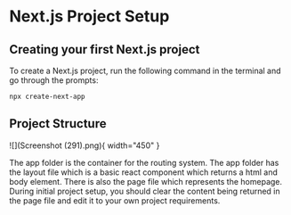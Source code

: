 # Next.js Project Setup

## Creating your first Next.js project

To create a Next.js project, run the following command in the terminal and go through the prompts: 

```shell
npx create-next-app
```

## Project Structure

![](Screenshot (291).png){ width="450" }

The app folder is the container for the routing system.
The app folder has the layout file which is a basic react component which returns a html and body element. There is also the page file which represents the homepage.
During initial project setup, you should clear the content being returned in the page file and edit it to your own project requirements.